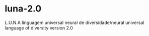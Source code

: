 # luna-2.0
L.U.N.A linguagem universal neural de diversidade/neural universal language of diversity version 2.0 
